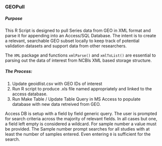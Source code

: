 ### GEOPull

##### Purpose
This R Script is designed to pull Series data from GEO in XML format and parse it for appending into an Access/SQL Database.  The intent is to create a relevant, searchable GEO subset locally to keep track of potential validation datasets and support data from other researchers.

The `XML` package and functions `xmlParse()` and `xmlToList()` are essential to parsing out the data of interest from NCBIs XML based storage structure.

##### The Process:

1. Update geoidlist.csv with GEO IDs of interest
2. Run R script to produce .xls file named appropriately and linked to the access database.
3. Run Make Table / Update Table Query in MS Access to populate database with new data retreived from GEO.

Access DB is setup with a field by field generic query.  The user is prompted for search criteria across the majority of relevant fields.  In all cases but one, a field left empty is considered a wildcard.  For sample number a value must be provided.  The Sample number prompt searches for all studies with at least the number of samples entered.  Even entering `0` is sufficient for the search.




